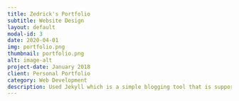```yaml
---
title: Zedrick's Portfolio
subtitle: Website Design
layout: default
modal-id: 3
date: 2020-04-01
img: portfolio.png
thumbnail: portfolio.png
alt: image-alt
project-date: January 2018
client: Personal Portfolio
category: Web Development
description: Used Jekyll which is a simple blogging tool that is supported by Github to be the creation tool for its pages, also, used SASS, Particle.JS, JQuery, and Gulp to achieve the outcome wanted.
---
```

